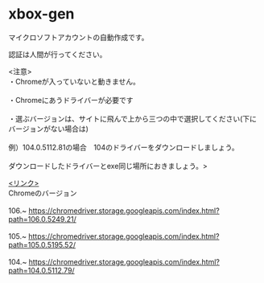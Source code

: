 # xbox-gen
マイクロソフトアカウントの自動作成です。　

認証は人間が行ってください。

<注意>
<br>・Chromeが入っていないと動きません。</br>
<br>・Chromeにあうドライバーが必要です</br>
<br>・選ぶバージョンは、サイトに飛んで上から三つの中で選択してください(下にバージョンがない場合は)</br>
<br>例）104.0.5112.81の場合　104のドライバーをダウンロードしましょう。</br>
<br>ダウンロードしたドライバーとexe同じ場所におきましょう。></br>

<a href="https://chromedriver.chromium.org/downloads"><リンク></a>
<br>Chromeのバージョン</br>
<br>     106.~     https://chromedriver.storage.googleapis.com/index.html?path=106.0.5249.21/</br>
<br>     105.~     https://chromedriver.storage.googleapis.com/index.html?path=105.0.5195.52/</br>
<br>     104.~     https://chromedriver.storage.googleapis.com/index.html?path=104.0.5112.79/</br>

